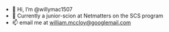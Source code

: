 - 👋 Hi, I’m @willymac1507
- 🌱 Currently a junior-scion at Netmatters on the SCS program
- 📫 email me at william.mccloy@googlemail.com

<!---
willymac1507/willymac1507 is a ✨ special ✨ repository because its `README.md` (this file) appears on your GitHub profile.
You can click the Preview link to take a look at your changes.
--->
